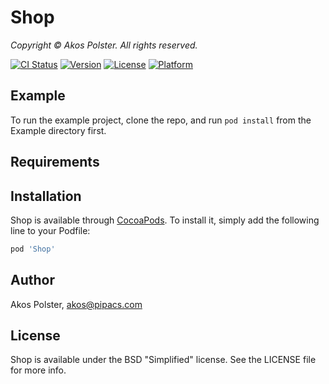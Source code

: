# Shop

_Copyright &copy; Akos Polster. All rights reserved._



[![CI Status](https://img.shields.io/travis/pipacs/shop.svg?style=flat)](https://travis-ci.org/pipacs/shop)
[![Version](https://img.shields.io/cocoapods/v/Shop.svg?style=flat)](https://cocoapods.org/pods/Shop)
[![License](https://img.shields.io/cocoapods/l/Shop.svg?style=flat)](https://cocoapods.org/pods/Shop)
[![Platform](https://img.shields.io/cocoapods/p/Shop.svg?style=flat)](https://cocoapods.org/pods/Shop)

## Example

To run the example project, clone the repo, and run `pod install` from the Example directory first.

## Requirements

## Installation

Shop is available through [CocoaPods](https://cocoapods.org). To install
it, simply add the following line to your Podfile:

```ruby
pod 'Shop'
```

## Author

Akos Polster, akos@pipacs.com

## License

Shop is available under the BSD "Simplified" license. See the LICENSE file for more info.
